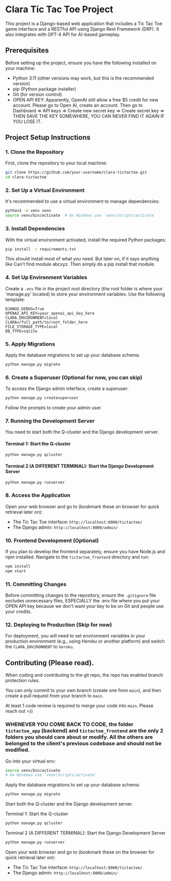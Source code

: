 
# Clara Tic Tac Toe Project

This project is a Django-based web application that includes a Tic Tac Toe game interface and a RESTful API using Django Rest Framework (DRF). It also integrates with GPT-4 API for AI-based gameplay.

## Prerequisites

Before setting up the project, ensure you have the following installed on your machine:

- Python 3.11 (other versions may work, but this is the recommended version)
- pip (Python package installer)
- Git (for version control)
- OPEN API KEY: Apparently, OpenAI still allow a free $5 credit for new account. Please go to Open AI, create an account.
  Then go to Dashboard => API keys => Create new secret key => Create secret key => THEN SAVE THE KEY SOMEWHERE, YOU CAN NEVER FIND IT AGAIN IF YOU LOSE IT.

## Project Setup Instructions

### 1. Clone the Repository

First, clone the repository to your local machine:

```bash
git clone https://github.com/your-username/clara-tictactoe.git
cd clara-tictactoe
```

### 2. Set Up a Virtual Environment

It's recommended to use a virtual environment to manage dependencies:

```bash
python3 -m venv venv
source venv/bin/activate  # On Windows use `venv\Scripts\activate`
```

### 3. Install Dependencies

With the virtual environment activated, install the required Python packages:

```bash
pip install -r requirements.txt
```

This should install most of what you need. But later on, if it says anything like Can't find module abcxyz. Then simply do a pip install that module.

### 4. Set Up Environment Variables

Create a `.env` file in the project root directory (the root folder is where your 'manage.py' located) to store your environment variables. Use the following template:

```env
DJANGO_DEBUG=True
OPENAI_API_KEY=your_openai_api_key_here
CLARA_ENVIRONMENT=local
CLARA=/full_path/to/root_folder_here
FILE_STORAGE_TYPE=local
DB_TYPE=sqlite
```

### 5. Apply Migrations

Apply the database migrations to set up your database schema:

```bash
python manage.py migrate
```

### 6. Create a Superuser (Optional for now, you can skip)

To access the Django admin interface, create a superuser:

```bash
python manage.py createsuperuser
```

Follow the prompts to create your admin user.

### 7. Running the Development Server

You need to start both the Q-cluster and the Django development server.

#### Terminal 1: Start the Q-cluster

```bash
python manage.py qcluster
```

#### Terminal 2 (A DIFFERENT TERMINAL): Start the Django Development Server

```bash
python manage.py runserver
```

### 8. Access the Application

Open your web browser and go to (bookmark these on browser for quick retrieval later on):

- The Tic Tac Toe interface: `http://localhost:8000/tictactoe/`
- The Django admin: `http://localhost:8000/admin/`

### 10. Frontend Development (Optional)

If you plan to develop the frontend separately, ensure you have Node.js and npm installed. Navigate to the `tictactoe_frontend` directory and run:

```bash
npm install
npm start
```

### 11. Committing Changes

Before committing changes to the repository, ensure the `.gitignore` file excludes unnecessary files, ESPECIALLY the .env file where you put your OPEN API key because we don't want your key to be on Git and people use your credits.

### 12. Deploying to Production (Skip for now)

For deployment, you will need to set environment variables in your production environment (e.g., using Heroku or another platform) and switch the `CLARA_ENVIRONMENT` to `heroku`.

## Contributing (Please read).

When coding and contributing to the git repo, the repo has enabled branch protection rules.

You can only commit to your own branch (create one from `main`), and then create a pull request from your branch to `main`.

At least 1 code review is required to merge your code into `main`. Please reach out =))

### WHENEVER YOU COME BACK TO CODE, the folder `tictactoe_app` (backend) and `tictactoe_frontend` are the only 2 folders you should care about or modify. All the others are belonged to the client's previous codebase and should not be modified.

Go into your virtual env:
```bash
source venv/bin/activate 
# On Windows use `venv\Scripts\activate`
```

Apply the database migrations to set up your database schema:

```bash
python manage.py migrate
```

Start both the Q-cluster and the Django development server.

Terminal 1: Start the Q-cluster

```bash
python manage.py qcluster
```

Terminal 2 (A DIFFERENT TERMINAL): Start the Django Development Server

```bash
python manage.py runserver
```

Open your web browser and go to (bookmark these on the browser for quick retrieval later on):

- The Tic Tac Toe interface: `http://localhost:8000/tictactoe/`
- The Django admin: `http://localhost:8000/admin/`
